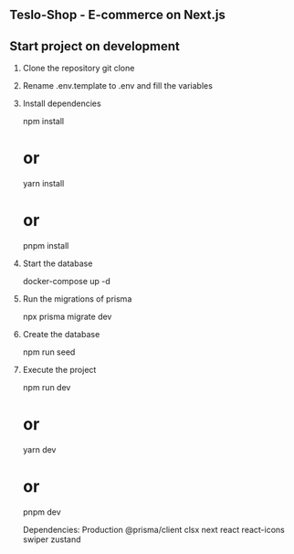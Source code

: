 ## Teslo-Shop - E-commerce on Next.js

## Start project on development

1. Clone the repository
   git clone [<repository-url>](https://github.com/BrunoTornese/e-commerce)

2. Rename .env.template to .env and fill the variables

3. Install dependencies

   npm install

   # or

   yarn install

   # or

   pnpm install

4. Start the database

   docker-compose up -d

5. Run the migrations of prisma

   npx prisma migrate dev

6. Create the database

   npm run seed

7. Execute the project

   npm run dev

   # or

   yarn dev

   # or

   pnpm dev

   Dependencies:
   Production
   @prisma/client
   clsx
   next
   react
   react-icons
   swiper
   zustand
